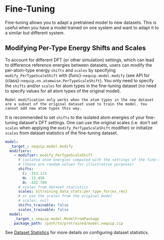 # Fine-Tuning

Fine-tuning allows you to adapt a pretrained model to new datasets. This is useful when you have a model trained on one system and want to adapt it to a similar but different system.


## Modifying Per-Type Energy Shifts and Scales

To account for different DFT (or other simulation) settings, which can lead to difference reference energies between datasets, users can modify the per-atom-type energy `shifts` and `scales` by specifying `modify_PerTypeScaleShift` with {func}`~nequip.model.modify` (see API for {class}`~nequip.nn.atomwise.PerTypeScaleShift`).
You only need to specify the `shifts` and/or `scales` for atom types in the fine-tuning dataset (no need to specify values for all atom types of the original model).

```{important}
Model modification only works when the atom types in the new dataset are a subset of the original dataset used to train the model. You cannot add new atom types this way.
```

It is recommended to set `shifts` to the isolated atom energies of your fine-tuning dataset's DFT settings.
One can use the original scales (i.e. don't set `scales` when applying the `modify_PerTypeScaleShift` modifier) or initialize `scales` from dataset statistics of the fine-tuning dataset.

```yaml
model:
  _target_: nequip.model.modify
  modifiers:
    - modifier: modify_PerTypeScaleShift
      # isolated atom energies computed with the settings of the fine-tuning dataset
      # (these are random values for illustrative purposes)
      shifts:  
        C: -153.123
        H: -13.456
        O: -432.789
      # scales from dataset statistics
      scales: ${training_data_stats:per_type_forces_rms}
      # or use the scales from the original model
      # scales: null
      shifts_trainable: false
      scales_trainable: false
  model:
    _target_: nequip.model.ModelFromPackage
    package_path: /path/to/pretrained/model.nequip.zip
```

See [Dataset Statistics](../configuration/data.md#dataset-statistics) for more details on configuring dataset statistics.
